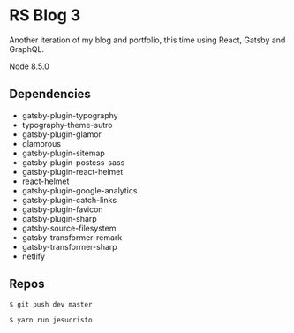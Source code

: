 # RS Blog 3
Another iteration of my blog and portfolio, this time using React, Gatsby and GraphQL.

Node 8.5.0

## Dependencies
* gatsby-plugin-typography
* typography-theme-sutro
* gatsby-plugin-glamor
* glamorous
* gatsby-plugin-sitemap
* gatsby-plugin-postcss-sass
* gatsby-plugin-react-helmet
* react-helmet
* gatsby-plugin-google-analytics
* gatsby-plugin-catch-links
* gatsby-plugin-favicon
* gatsby-plugin-sharp
* gatsby-source-filesystem
* gatsby-transformer-remark
* gatsby-transformer-sharp
* netlify

## Repos
```
$ git push dev master

$ yarn run jesucristo
```

